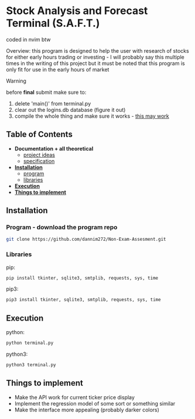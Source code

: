 # Stock Analysis and Forecast Terminal (S.A.F.T.)
coded in nvim btw

Overview: this program is designed to help the user with research of stocks for either early hours trading or investing - I will probably say this multiple times in the writing of this project but it must be noted that this program is only fit for use in the early hours of market

> [!WARNING]
> before **final** submit make sure to:
> 1. delete 'main()' from terminal.py
> 2. clear out the logins.db database (figure it out)
> 3. compile the whole thing and make sure it works - [this may work](https://www.geeksforgeeks.org/create-a-single-executable-from-a-python-project/)

## Table of Contents
- **Documentation + all theoretical**
    - [project ideas](https://github.com/dannim272/Non-Exam-Assesment/blob/master/theory/Project%20Ideas.md)
    - [specification](https://github.com/dannim272/Non-Exam-Assesment/blob/master/theory/Specification.md)
- [**Installation**](#installation)
    - [program](#program---download-the-program-repo)
    - [libraries](#libraries)
- [**Execution**](#execution)
- [**Things to implement**](#things-to-implement)

## Installation
### Program - download the program repo
```bash
git clone https://github.com/dannim272/Non-Exam-Assesment.git
```
### Libraries
pip:
```bash
pip install tkinter, sqlite3, smtplib, requests, sys, time
```
pip3:
```bash
pip3 install tkinter, sqlite3, smtplib, requests, sys, time
```

## Execution
python:
```bash
python terminal.py
```
python3:
```bash
python3 terminal.py
```

## Things to implement
- Make the API work for current ticker price display
- Implement the regression model of some sort or something similar
- Make the interface more appealing (probably darker colors)
